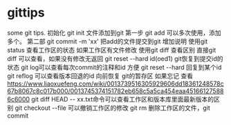 # gittips
some git tips.
初始化 git init 
文件添加到git 第一步 git add 可以多次使用，添加多个。
			  第二部 git commit -m 'xx' 把add的文件提交到git 增加说明
使用git status 查看工作区的状态
如果工作区有文件修改 使用git diff 查看区别 直接git diff 可以查看，如果没有修改无返回
git reset --hard id(oed1) git恢复到提交id的状态
git log可以查看每次commit的注释和id 方便 git reset --hard 回复到某个id
git reflog 可以查看版本回退的id 向前恢复
git的暂存区 如果忘记 查看 https://www.liaoxuefeng.com/wiki/0013739516305929606dd18361248578c67b8067c8c017b000/0013745374151782eb658c5a5ca454eaa451661275886c6000
git diff HEAD -- xx.txt命令可以查看工作区和版本库里面最新版本的区别
git checkout --file 可以撤销工作区的修改
git rm  删除工作区的文件，git commit   